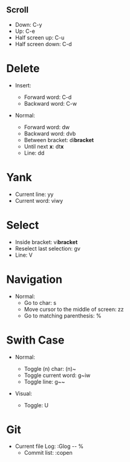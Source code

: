 ## Scroll
* Down:                 C-y
* Up:                   C-e
* Half screen up:       C-u
* Half screen down:     C-d

# Delete
* Insert:
  * Forward word:  C-d
  * Backward word: C-w

* Normal:
  * Forward word:        dw
  * Backward word:       dvb
  * Between bracket:     di**bracket**
  * Until next **x**:    dt**x**
  * Line:                dd

# Yank
* Current line:     yy
* Current word:     viwy

# Select
* Inside bracket:           vi**bracket**
* Reselect last selection:  gv
* Line:                     V

# Navigation
* Normal:
  * Go to char:                           <leader><leader>s
  * Move cursor to the middle of screen:  zz
  * Go to matching parenthesis:           %

# Swith Case
* Normal:
  * Toggle (n) char:      (n)~
  * Toggle current word:  g~iw
  * Toggle line:          g~~

* Visual:
  * Toggle:  U

# Git
* Current file Log: :Glog -- % 
  * Commit list:     :copen

